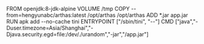 FROM openjdk:8-jdk-alpine
VOLUME /tmp
COPY --from=hengyunabc/arthas:latest /opt/arthas /opt/arthas
ADD *.jar app.jar
RUN apk add --no-cache tini
ENTRYPOINT ["/sbin/tini", "--"]
CMD ["java","-Duser.timezone=Asia/Shanghai","-Djava.security.egd=file:/dev/./urandom","-jar","/app.jar"]